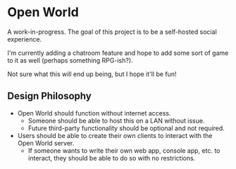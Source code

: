 # Open World

A work-in-progress. The goal of this project is to be a self-hosted social experience.

I'm currently adding a chatroom feature and hope to add some sort of game to it as well (perhaps something RPG-ish?).

Not sure what this will end up being, but I hope it'll be fun!

## Design Philosophy

- Open World should function without internet access.
  - Someone should be able to host this on a LAN without issue.
  - Future third-party functionality should be optional and not required.
- Users should be able to create their own clients to interact with the Open World server.
  - If someone wants to write their own web app, console app, etc. to interact, they should be able to do so with no restrictions.
